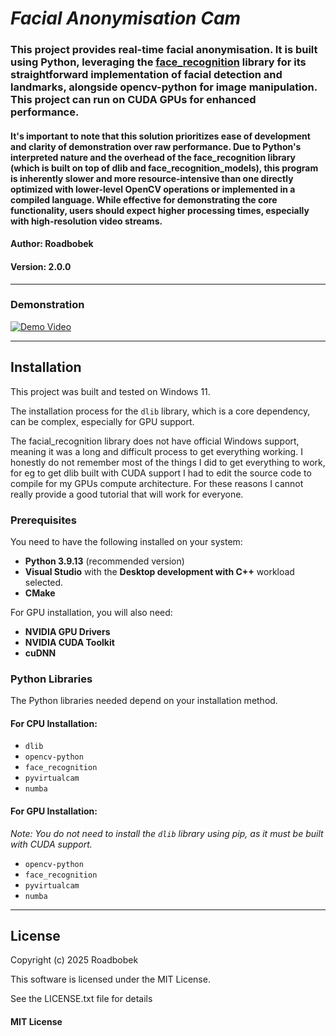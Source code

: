 # *Facial Anonymisation Cam*

### This project provides real-time facial anonymisation. It is built using Python, leveraging the [face_recognition](https://github.com/ageitgey/face_recognition) library for its straightforward implementation of facial detection and landmarks, alongside opencv-python for image manipulation. This project can run on CUDA GPUs for enhanced performance.

#### It's important to note that this solution prioritizes ease of development and clarity of demonstration over raw performance. Due to Python's interpreted nature and the overhead of the face_recognition library (which is built on top of dlib and face_recognition_models), this program is inherently slower and more resource-intensive than one directly optimized with lower-level OpenCV operations or implemented in a compiled language. While effective for demonstrating the core functionality, users should expect higher processing times, especially with high-resolution video streams.

#### Author: Roadbobek

#### Version: 2.0.0

---

### Demonstration

[![Demo Video](https://img.youtube.com/vi/6wMMOnadwXo/maxresdefault.jpg)](https://www.youtube.com/watch?v=6wMMOnadwXo)

---

## Installation

This project was built and tested on Windows 11.

The installation process for the `dlib` library, which is a core dependency, can be complex, especially for GPU support.

The facial_recognition library does not have official Windows support, meaning it was a long and difficult process to get everything working. I honestly do not remember most of the things I did to get everything to work, for eg to get dlib built with CUDA support I had to edit the source code to compile for my GPUs compute architecture. For these reasons I cannot really provide a good tutorial that will work for everyone.

### Prerequisites

You need to have the following installed on your system:
- **Python 3.9.13** (recommended version)
- **Visual Studio** with the **Desktop development with C++** workload selected.
- **CMake**

For GPU installation, you will also need:
- **NVIDIA GPU Drivers**
- **NVIDIA CUDA Toolkit**
- **cuDNN**

### Python Libraries

The Python libraries needed depend on your installation method.

#### For CPU Installation:
-   `dlib`
-   `opencv-python`
-   `face_recognition`
-   `pyvirtualcam`
-   `numba`

#### For GPU Installation:
*Note: You do not need to install the `dlib` library using pip, as it must be built with CUDA support.*
-   `opencv-python`
-   `face_recognition`
-   `pyvirtualcam`
-   `numba`

---

## License

Copyright (c) 2025 Roadbobek

This software is licensed under the MIT License.

See the LICENSE.txt file for details

#### MIT License